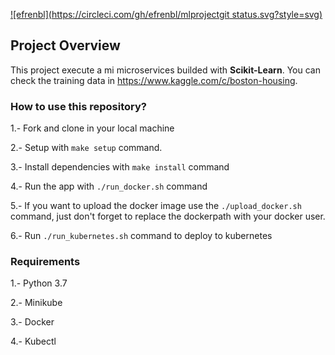 [![efrenbl](https://circleci.com/gh/efrenbl/mlprojectgit status.svg?style=svg)](https://app.circleci.com/pipelines/github/efrenbl/mlproject)

## Project Overview

This project execute a mi microservices builded with **Scikit-Learn**. You can check the training data in https://www.kaggle.com/c/boston-housing.


### How to use this repository?

1.- Fork and clone in your local machine

2.- Setup with `make setup` command. 

3.- Install dependencies with `make install` command

4.- Run the app with `./run_docker.sh` command

5.- If you want to upload the docker image use the `./upload_docker.sh` command, just don't forget to replace the dockerpath with your docker user.

6.- Run `./run_kubernetes.sh` command to deploy to kubernetes 


### Requirements
1.- Python 3.7

2.- Minikube

3.- Docker

4.- Kubectl
